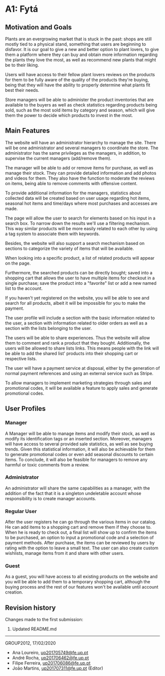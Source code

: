 # A1: Fytá

## Motivation and Goals
Plants are an evergrowing market that is stuck in the past: shops are still mostly tied to a physical stand, something that users are beginning to disfavor. It is our goal to give a new and better option to plant lovers, to give them a platform where they can buy and obtain more information regarding the plants they love the most, as well as recommend new plants that might be to their liking. 

Users will have access to their fellow plant lovers reviews on the products for them to be fully aware of the quality of the products they're buying, being that they will have the ability to properly determine what plants fit best their needs.

Store managers will be able to administer the product inventories that are available to the buyers as well as check statistics regarding products being sold, such as the most sold items by category and season, which will give them the power to decide which products to invest in the most.


## Main Features

The website will have an administrator hierarchy to manage the site. There will be one administrator and several managers to coordinate the store. The administrator has the same privileges as the managers, in addition, to supervise the current managers (add/remove them). 

The manager will be able to add or remove items for purchase, as well as manage their stock. They can provide detailed information and add photos and videos for them. They also have the function to moderate the reviews on items, being able to remove comments with offensive content.

To provide additional information for the managers, statistics about collected data will be created based on user usage regarding hot items, seasonal hot items and time/days where most purchases and accesses are made.

The page will allow the user to search for elements based on his input in a search box. To narrow down the results we'll use a filtering mechanism. This way similar products will be more easily related to each other by using a tag system to associate them with keywords.

Besides, the website will also support a search mechanism based on sections to categorize the variety of items that will be available.

When looking into a specific product, a list of related products will appear on the page.

Furthermore, the searched products can be directly bought; saved into a shopping cart that allows the user to have multiple items for checkout in a single purchase; save the product into a "favorite" list or add a new named list to the account.

If you haven't yet registered on the website, you will be able to see and search for all products, albeit it will be impossible for you to make the payment.

The user profile will include a section with the basic information related to the user, a section with information related to older orders as well as a section with the lists belonging to the user.

The users will be able to share experiences. Thus the website will allow them to comment and rank a product that they bought. Additionally, the users will be allowed to share lists links. This means people with the link will be able to add the shared list' products into their shopping cart or respective lists.

The user will have a payment service at disposal, either by the generation of normal payment references and using an external service such as Stripe.

To allow managers to implement marketing strategies through sales and promotional codes, it will be available a feature to apply sales and generate promotional codes.


## User Profiles

### **Manager**

A Manager will be able to manage items and modify their stock, as well as modify its identification tags or an inserted section. Moreover, managers will have access to several provided sale statistics, as well as see buying trends. Given this statistical information, it will also be achievable for them to generate promotional codes or even add seasonal discounts to certain items. To conclude, it will also be feasible for managers to remove any harmful or toxic comments from a review.

### **Administrator**

An administrator will share the same capabilities as a manager, with the addition of the fact that it is a singleton undeletable account whose responsibility is to create manager accounts.

### **Regular User**

After the user registers he can go through the various items in our catalog. He can add items to a shopping cart and remove them if they choose to. When he is ready to check out, a final list will show up to confirm the items to be purchased, an option to input a promotional code and a selection of payment methods. After purchase, the items can be reviewed by users by rating with the option to leave a small text. The user can also create custom wishlists, manage items from it and share with other users.  

### **Guest**
As a guest, you will have access to all existing products on the website and you will be able to add them to a temporary shopping cart, although the buying process and the rest of our features won't be available until account creation.

## Revision history

Changes made to the first submission:
1. Updated README.md


***
GROUP2012, 17/02/2020

* Ana Loureiro, up201705749@fe.up.pt
* André Rocha, up201706462@fe.up.pt
* Filipe Ferreira, up201706086@fe.up.pt
* João Martins, up201707311@fe.up.pt (Editor)
